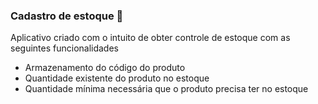 ### Cadastro de estoque :open_file_folder:

Aplicativo criado com o intuito de obter controle de estoque com as seguintes funcionalidades

-  Armazenamento do código do produto 
- Quantidade existente do produto no estoque
- Quantidade mínima necessária que o produto precisa ter no estoque

